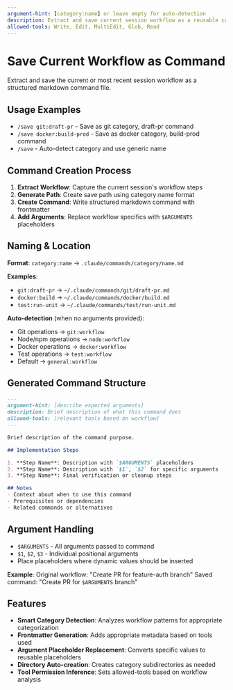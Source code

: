 ```yaml
---
argument-hint: [category:name] or leave empty for auto-detection
description: Extract and save current session workflow as a reusable command
allowed-tools: Write, Edit, MultiEdit, Glob, Read
---
```


# Save Current Workflow as Command

Extract and save the current or most recent session workflow as a structured markdown command file.

## Usage Examples
- `/save git:draft-pr` - Save as git category, draft-pr command
- `/save docker:build-prod` - Save as docker category, build-prod command  
- `/save` - Auto-detect category and use generic name

## Command Creation Process

1. **Extract Workflow**: Capture the current session's workflow steps
2. **Generate Path**: Create save path using category:name format
3. **Create Command**: Write structured markdown command with frontmatter
4. **Add Arguments**: Replace workflow specifics with `$ARGUMENTS` placeholders

## Naming & Location

**Format**: `category:name` → `.claude/commands/category/name.md`

**Examples**:
- `git:draft-pr` → `~/.claude/commands/git/draft-pr.md`
- `docker:build` → `~/.claude/commands/docker/build.md`
- `test:run-unit` → `~/.claude/commands/test/run-unit.md`

**Auto-detection** (when no arguments provided):
- Git operations → `git:workflow`
- Node/npm operations → `node:workflow`
- Docker operations → `docker:workflow`
- Test operations → `test:workflow`
- Default → `general:workflow`

## Generated Command Structure

```markdown
---
argument-hint: [describe expected arguments]
description: Brief description of what this command does
allowed-tools: [relevant tools based on workflow]
---

Brief description of the command purpose.

## Implementation Steps

1. **Step Name**: Description with `$ARGUMENTS` placeholders
2. **Step Name**: Description with `$1`, `$2` for specific arguments
3. **Step Name**: Final verification or cleanup steps

## Notes
- Context about when to use this command
- Prerequisites or dependencies
- Related commands or alternatives
```

## Argument Handling

- `$ARGUMENTS` - All arguments passed to command
- `$1`, `$2`, `$3` - Individual positional arguments
- Place placeholders where dynamic values should be inserted

**Example**: 
Original workflow: "Create PR for feature-auth branch"
Saved command: "Create PR for `$ARGUMENTS` branch"

## Features

- **Smart Category Detection**: Analyzes workflow patterns for appropriate categorization
- **Frontmatter Generation**: Adds appropriate metadata based on tools used
- **Argument Placeholder Replacement**: Converts specific values to reusable placeholders
- **Directory Auto-creation**: Creates category subdirectories as needed
- **Tool Permission Inference**: Sets allowed-tools based on workflow analysis